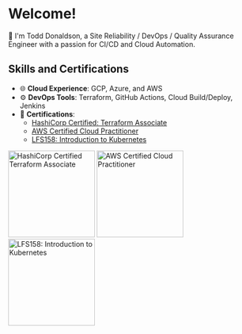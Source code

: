 # Welcome!
🌟 I'm Todd Donaldson, a Site Reliability / DevOps / Quality Assurance Engineer with a passion for CI/CD and Cloud Automation.

## Skills and Certifications
- 🌐 **Cloud Experience**: GCP, Azure, and AWS
- ⚙️ **DevOps Tools**: Terraform, GitHub Actions, Cloud Build/Deploy, Jenkins
- 📜 **Certifications**:
  - [HashiCorp Certified: Terraform Associate](https://www.credly.com/users/todd-donaldson.178d5ac0)
  - [AWS Certified Cloud Practitioner](https://www.credly.com/badges/79232560-4473-4eba-9acf-bb68539ef0c9/public_url)
  - [LFS158: Introduction to Kubernetes](https://www.credly.com/badges/a56ad5e4-57c6-4271-bf2d-33cc21bc314f)

<img src="https://github.com/user-attachments/assets/4ed7fae7-1170-4d07-95fe-e5a250ed5c59" alt="HashiCorp Certified Terraform Associate" width="175">
<img src="https://github.com/user-attachments/assets/104157bc-b594-491d-a175-2e1bc8edc15b" alt="AWS Certified Cloud Practitioner" width="175">
<img src="https://github.com/user-attachments/assets/ef344f65-2a59-4095-877c-40bc0ab6c929" alt="LFS158: Introduction to Kubernetes" width="175">
